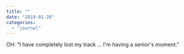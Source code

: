 ```yaml
---
title: ""
date: "2019-01-28"
categories: 
  - "journal"
---
```


OH: "I have completely lost my track ... I'm having a senior's moment."

